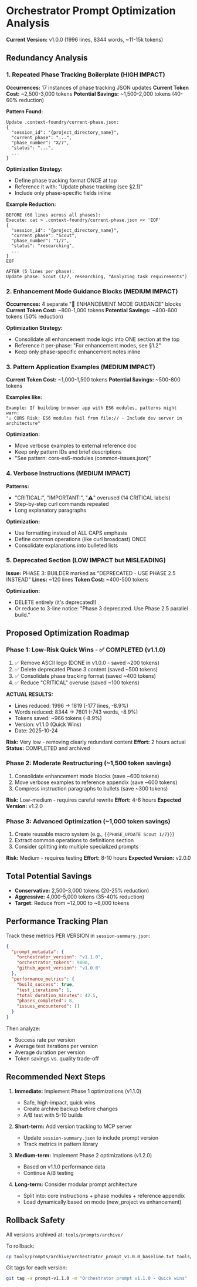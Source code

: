 # Orchestrator Prompt Optimization Analysis

**Current Version:** v1.0.0 (1996 lines, 8344 words, ~11-15k tokens)

## Redundancy Analysis

### 1. Repeated Phase Tracking Boilerplate (HIGH IMPACT)
**Occurrences:** 17 instances of phase tracking JSON updates
**Current Token Cost:** ~2,500-3,000 tokens
**Potential Savings:** ~1,500-2,000 tokens (40-60% reduction)

**Pattern Found:**
```
Update .context-foundry/current-phase.json:
{
  "session_id": "{project_directory_name}",
  "current_phase": "...",
  "phase_number": "X/7",
  "status": "...",
  ...
}
```

**Optimization Strategy:**
- Define phase tracking format ONCE at top
- Reference it with: "Update phase tracking (see §2.1)"
- Include only phase-specific fields inline

**Example Reduction:**
```
BEFORE (60 lines across all phases):
Execute: cat > .context-foundry/current-phase.json << 'EOF'
{
  "session_id": "{project_directory_name}",
  "current_phase": "Scout",
  "phase_number": "1/7",
  "status": "researching",
  ...
}
EOF

AFTER (5 lines per phase):
Update phase: Scout (1/7, researching, "Analyzing task requirements")
```

### 2. Enhancement Mode Guidance Blocks (MEDIUM IMPACT)
**Occurrences:** 4 separate "🔧 ENHANCEMENT MODE GUIDANCE" blocks
**Current Token Cost:** ~800-1,000 tokens
**Potential Savings:** ~400-600 tokens (50% reduction)

**Optimization Strategy:**
- Consolidate all enhancement mode logic into ONE section at the top
- Reference it per-phase: "For enhancement modes, see §1.2"
- Keep only phase-specific enhancement notes inline

### 3. Pattern Application Examples (MEDIUM IMPACT)
**Current Token Cost:** ~1,000-1,500 tokens
**Potential Savings:** ~500-800 tokens

**Examples like:**
```
Example: If building browser app with ES6 modules, patterns might warn:
"⚠️ CORS Risk: ES6 modules fail from file:// - Include dev server in architecture"
```

**Optimization:**
- Move verbose examples to external reference doc
- Keep only pattern IDs and brief descriptions
- "See pattern: cors-es6-modules (common-issues.json)"

### 4. Verbose Instructions (MEDIUM IMPACT)
**Patterns:**
- "CRITICAL:", "IMPORTANT:", "⚠️" overused (14 CRITICAL labels)
- Step-by-step curl commands repeated
- Long explanatory paragraphs

**Optimization:**
- Use formatting instead of ALL CAPS emphasis
- Define common operations (like curl broadcast) ONCE
- Consolidate explanations into bulleted lists

### 5. Deprecated Section (LOW IMPACT but MISLEADING)
**Issue:** PHASE 3: BUILDER marked as "DEPRECATED - USE PHASE 2.5 INSTEAD"
**Lines:** ~120 lines
**Token Cost:** ~400-500 tokens

**Optimization:**
- DELETE entirely (it's deprecated!)
- Or reduce to 3-line notice: "Phase 3 deprecated. Use Phase 2.5 parallel build."

## Proposed Optimization Roadmap

### Phase 1: Low-Risk Quick Wins - ✅ COMPLETED (v1.1.0)
1. ✅ Remove ASCII logo (DONE in v1.0.0 - saved ~200 tokens)
2. ✅ Delete deprecated Phase 3 content (saved ~500 tokens)
3. ✅ Consolidate phase tracking format (saved ~400 tokens)
4. ✅ Reduce "CRITICAL" overuse (saved ~100 tokens)

**ACTUAL RESULTS:**
- Lines reduced: 1996 → 1819 (-177 lines, -8.9%)
- Words reduced: 8344 → 7601 (-743 words, -8.9%)
- Tokens saved: ~966 tokens (-8.9%)
- Version: v1.1.0 (Quick Wins)
- Date: 2025-10-24

**Risk:** Very low - removing clearly redundant content
**Effort:** 2 hours actual
**Status:** COMPLETED and archived

### Phase 2: Moderate Restructuring (~1,500 token savings)
1. Consolidate enhancement mode blocks (save ~600 tokens)
2. Move verbose examples to reference appendix (save ~600 tokens)
3. Compress instruction paragraphs to bullets (save ~300 tokens)

**Risk:** Low-medium - requires careful rewrite
**Effort:** 4-6 hours
**Expected Version:** v1.2.0

### Phase 3: Advanced Optimization (~1,000 token savings)
1. Create reusable macro system (e.g., `{{PHASE_UPDATE Scout 1/7}}`)
2. Extract common operations to definitions section
3. Consider splitting into multiple specialized prompts

**Risk:** Medium - requires testing
**Effort:** 8-10 hours
**Expected Version:** v2.0.0

## Total Potential Savings
- **Conservative:** 2,500-3,000 tokens (20-25% reduction)
- **Aggressive:** 4,000-5,000 tokens (35-40% reduction)
- **Target:** Reduce from ~12,000 to ~8,000 tokens

## Performance Tracking Plan

Track these metrics PER VERSION in `session-summary.json`:

```json
{
  "prompt_metadata": {
    "orchestrator_version": "v1.1.0",
    "orchestrator_tokens": 9800,
    "github_agent_version": "v1.0.0"
  },
  "performance_metrics": {
    "build_success": true,
    "test_iterations": 1,
    "total_duration_minutes": 42.5,
    "phases_completed": 8,
    "issues_encountered": []
  }
}
```

Then analyze:
- Success rate per version
- Average test iterations per version
- Average duration per version
- Token savings vs. quality trade-off

## Recommended Next Steps

1. **Immediate:** Implement Phase 1 optimizations (v1.1.0)
   - Safe, high-impact, quick wins
   - Create archive backup before changes
   - A/B test with 5-10 builds

2. **Short-term:** Add version tracking to MCP server
   - Update `session-summary.json` to include prompt version
   - Track metrics in pattern library

3. **Medium-term:** Implement Phase 2 optimizations (v1.2.0)
   - Based on v1.1.0 performance data
   - Continue A/B testing

4. **Long-term:** Consider modular prompt architecture
   - Split into: core instructions + phase modules + reference appendix
   - Load dynamically based on mode (new_project vs enhancement)

## Rollback Safety

All versions archived at: `tools/prompts/archive/`

To rollback:
```bash
cp tools/prompts/archive/orchestrator_prompt_v1.0.0_baseline.txt tools/orchestrator_prompt.txt
```

Git tags for each version:
```bash
git tag -a prompt-v1.1.0 -m "Orchestrator prompt v1.1.0 - Quick wins"
```
